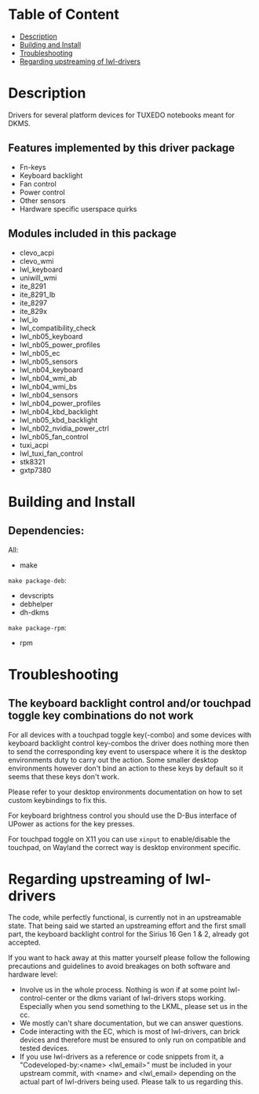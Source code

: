 # Table of Content
- <a href="#description">Description</a>
- <a href="#building-and-install">Building and Install</a>
- <a href="#troubleshooting">Troubleshooting</a>
- <a href="#regarding-upstreaming-of-lwl-drivers">Regarding upstreaming of lwl-drivers</a>

# Description
Drivers for several platform devices for TUXEDO notebooks meant for DKMS.

## Features implemented by this driver package
- Fn-keys
- Keyboard backlight
- Fan control
- Power control
- Other sensors
- Hardware specific userspace quirks

## Modules included in this package
- clevo_acpi
- clevo_wmi
- lwl_keyboard
- uniwill_wmi
- ite_8291
- ite_8291_lb
- ite_8297
- ite_829x
- lwl_io
- lwl_compatibility_check
- lwl_nb05_keyboard
- lwl_nb05_power_profiles
- lwl_nb05_ec
- lwl_nb05_sensors
- lwl_nb04_keyboard
- lwl_nb04_wmi_ab
- lwl_nb04_wmi_bs
- lwl_nb04_sensors
- lwl_nb04_power_profiles
- lwl_nb04_kbd_backlight
- lwl_nb05_kbd_backlight
- lwl_nb02_nvidia_power_ctrl
- lwl_nb05_fan_control
- tuxi_acpi
- lwl_tuxi_fan_control
- stk8321
- gxtp7380

# Building and Install

## Dependencies:
All:
- make

`make package-deb`:
- devscripts
- debhelper
- dh-dkms

`make package-rpm`:
- rpm

# Troubleshooting

## The keyboard backlight control and/or touchpad toggle key combinations do not work
For all devices with a touchpad toggle key(-combo) and some devices with keyboard backlight control key-combos the driver does nothing more then to send the corresponding key event to userspace where it is the desktop environments duty to carry out the action. Some smaller desktop environments however don't bind an action to these keys by default so it seems that these keys don't work.

Please refer to your desktop environments documentation on how to set custom keybindings to fix this.

For keyboard brightness control you should use the D-Bus interface of UPower as actions for the key presses.

For touchpad toggle on X11 you can use `xinput` to enable/disable the touchpad, on Wayland the correct way is desktop environment specific.

# Regarding upstreaming of lwl-drivers
The code, while perfectly functional, is currently not in an upstreamable state. That being said we started an upstreaming effort and the first small part, the keyboard backlight control for the Sirius 16 Gen 1 & 2, already got accepted.

If you want to hack away at this matter yourself please follow the following precautions and guidelines to avoid breakages on both software and hardware level:
- Involve us in the whole process. Nothing is won if at some point lwl-control-center or the dkms variant of lwl-drivers stops working. Especially when you send something to the LKML, please set us in the cc.
- We mostly can't share documentation, but we can answer questions.
- Code interacting with the EC, which is most of lwl-drivers, can brick devices and therefore must be ensured to only run on compatible and tested devices.
- If you use lwl-drivers as a reference or code snippets from it, a "Codeveloped-by:\<name\> \<lwl_email\>" must be included in your upstream commit, with \<name\> and \<lwl_email\> depending on the actual part of lwl-drivers being used. Please talk to us regarding this.
